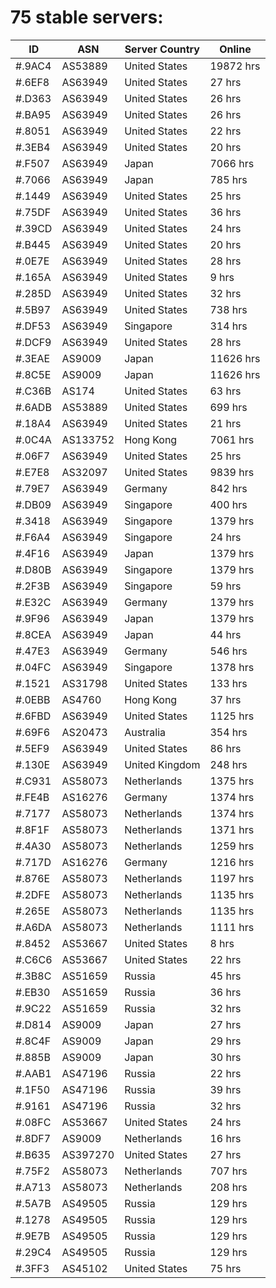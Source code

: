 # 75 stable servers:

| ID | ASN | Server Country | Online |
| ------ | ------ | ------ | ------ |
| #.9AC4 | AS53889 | United States | 19872 hrs |
| #.6EF8 | AS63949 | United States | 27 hrs |
| #.D363 | AS63949 | United States | 26 hrs |
| #.BA95 | AS63949 | United States | 26 hrs |
| #.8051 | AS63949 | United States | 22 hrs |
| #.3EB4 | AS63949 | United States | 20 hrs |
| #.F507 | AS63949 | Japan | 7066 hrs |
| #.7066 | AS63949 | Japan | 785 hrs |
| #.1449 | AS63949 | United States | 25 hrs |
| #.75DF | AS63949 | United States | 36 hrs |
| #.39CD | AS63949 | United States | 24 hrs |
| #.B445 | AS63949 | United States | 20 hrs |
| #.0E7E | AS63949 | United States | 28 hrs |
| #.165A | AS63949 | United States | 9 hrs |
| #.285D | AS63949 | United States | 32 hrs |
| #.5B97 | AS63949 | United States | 738 hrs |
| #.DF53 | AS63949 | Singapore | 314 hrs |
| #.DCF9 | AS63949 | United States | 28 hrs |
| #.3EAE | AS9009 | Japan | 11626 hrs |
| #.8C5E | AS9009 | Japan | 11626 hrs |
| #.C36B | AS174 | United States | 63 hrs |
| #.6ADB | AS53889 | United States | 699 hrs |
| #.18A4 | AS63949 | United States | 21 hrs |
| #.0C4A | AS133752 | Hong Kong | 7061 hrs |
| #.06F7 | AS63949 | United States | 25 hrs |
| #.E7E8 | AS32097 | United States | 9839 hrs |
| #.79E7 | AS63949 | Germany | 842 hrs |
| #.DB09 | AS63949 | Singapore | 400 hrs |
| #.3418 | AS63949 | Singapore | 1379 hrs |
| #.F6A4 | AS63949 | Singapore | 24 hrs |
| #.4F16 | AS63949 | Japan | 1379 hrs |
| #.D80B | AS63949 | Singapore | 1379 hrs |
| #.2F3B | AS63949 | Singapore | 59 hrs |
| #.E32C | AS63949 | Germany | 1379 hrs |
| #.9F96 | AS63949 | Japan | 1379 hrs |
| #.8CEA | AS63949 | Japan | 44 hrs |
| #.47E3 | AS63949 | Germany | 546 hrs |
| #.04FC | AS63949 | Singapore | 1378 hrs |
| #.1521 | AS31798 | United States | 133 hrs |
| #.0EBB | AS4760 | Hong Kong | 37 hrs |
| #.6FBD | AS63949 | United States | 1125 hrs |
| #.69F6 | AS20473 | Australia | 354 hrs |
| #.5EF9 | AS63949 | United States | 86 hrs |
| #.130E | AS63949 | United Kingdom | 248 hrs |
| #.C931 | AS58073 | Netherlands | 1375 hrs |
| #.FE4B | AS16276 | Germany | 1374 hrs |
| #.7177 | AS58073 | Netherlands | 1374 hrs |
| #.8F1F | AS58073 | Netherlands | 1371 hrs |
| #.4A30 | AS58073 | Netherlands | 1259 hrs |
| #.717D | AS16276 | Germany | 1216 hrs |
| #.876E | AS58073 | Netherlands | 1197 hrs |
| #.2DFE | AS58073 | Netherlands | 1135 hrs |
| #.265E | AS58073 | Netherlands | 1135 hrs |
| #.A6DA | AS58073 | Netherlands | 1111 hrs |
| #.8452 | AS53667 | United States | 8 hrs |
| #.C6C6 | AS53667 | United States | 22 hrs |
| #.3B8C | AS51659 | Russia | 45 hrs |
| #.EB30 | AS51659 | Russia | 36 hrs |
| #.9C22 | AS51659 | Russia | 32 hrs |
| #.D814 | AS9009 | Japan | 27 hrs |
| #.8C4F | AS9009 | Japan | 29 hrs |
| #.885B | AS9009 | Japan | 30 hrs |
| #.AAB1 | AS47196 | Russia | 22 hrs |
| #.1F50 | AS47196 | Russia | 39 hrs |
| #.9161 | AS47196 | Russia | 32 hrs |
| #.08FC | AS53667 | United States | 24 hrs |
| #.8DF7 | AS9009 | Netherlands | 16 hrs |
| #.B635 | AS397270 | United States | 27 hrs |
| #.75F2 | AS58073 | Netherlands | 707 hrs |
| #.A713 | AS58073 | Netherlands | 208 hrs |
| #.5A7B | AS49505 | Russia | 129 hrs |
| #.1278 | AS49505 | Russia | 129 hrs |
| #.9E7B | AS49505 | Russia | 129 hrs |
| #.29C4 | AS49505 | Russia | 129 hrs |
| #.3FF3 | AS45102 | United States | 75 hrs |


